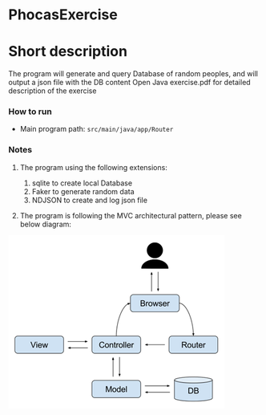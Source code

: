 # PhocasExercise


# Short description
The program will generate and query Database of random peoples, and will output a json file
with the DB content
Open Java exercise.pdf for detailed description of the exercise

###  How to run
* Main program path: `src/main/java/app/Router`


### Notes
1. The program using the following extensions:
   1. sqlite to create local Database
   2. Faker to generate random data
   3. NDJSON to create and log json file

2. The program is following the MVC architectural pattern, please see below diagram:

![img_1.png](img_1.png)